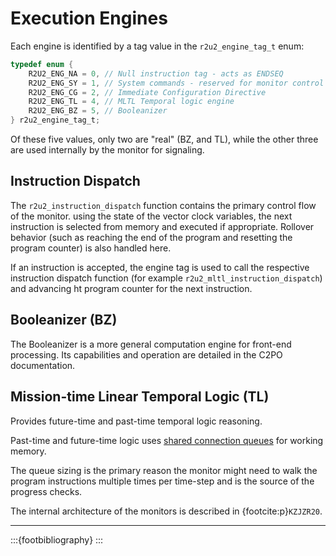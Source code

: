 # Execution Engines

Each engine is identified by a tag value in the `r2u2_engine_tag_t` enum:

```C
typedef enum {
    R2U2_ENG_NA = 0, // Null instruction tag - acts as ENDSEQ
    R2U2_ENG_SY = 1, // System commands - reserved for monitor control
    R2U2_ENG_CG = 2, // Immediate Configuration Directive
    R2U2_ENG_TL = 4, // MLTL Temporal logic engine
    R2U2_ENG_BZ = 5, // Booleanizer
} r2u2_engine_tag_t;
```

Of these five values, only two are "real" (BZ, and TL), while the other three are used internally by the monitor for signaling.

## Instruction Dispatch

The `r2u2_instruction_dispatch` function contains the primary control flow of the monitor.
using the state of the vector clock variables, the next instruction is selected from memory and executed if appropriate.
Rollover behavior (such as reaching the end of the program and resetting the program counter) is also handled here.

If an instruction is accepted, the engine tag is used to call the respective instruction dispatch function (for example `r2u2_mltl_instruction_dispatch`) and advancing ht program counter for the next instruction.

## Booleanizer (BZ)

The Booleanizer is a more general computation engine for front-end processing.
Its capabilities and operation are detailed in the C2PO documentation.

## Mission-time Linear Temporal Logic (TL)

Provides future-time and past-time temporal logic reasoning.

Past-time and future-time logic uses [shared connection queues](./memory.md#shared-connection-queue) for working memory.

The queue sizing is the primary reason the monitor might need to walk the program instructions multiple times per time-step and is the source of the progress checks.

The internal architecture of the monitors is described in {footcite:p}`KZJZR20`.

---

:::{footbibliography}
:::
